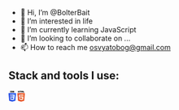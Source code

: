 - 👋 Hi, I’m @BolterBait
- 👀 I’m interested in life
- 🌱 I’m currently learning JavaScript
- 💞️ I’m looking to collaborate on ...
- 📫 How to reach me osvyatobog@gmail.com

<h2>Stack and tools I use:</h2>

<img src="/images/html_css.png" alt="logo html&css" width="32px"/>

<!---
BolterBait/BolterBait is a ✨ special ✨ repository because its `README.md` (this file) appears on your GitHub profile.
You can click the Preview link to take a look at your changes.
--->
